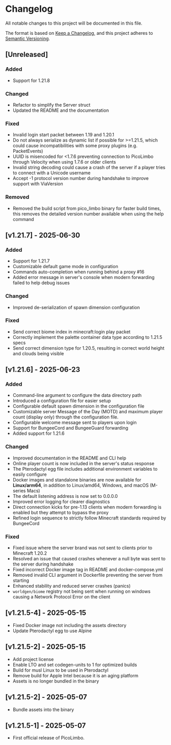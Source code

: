 # Changelog

All notable changes to this project will be documented in this file.

The format is based on [Keep a Changelog](https://keepachangelog.com/en/1.1.0/),
and this project adheres to [Semantic Versioning](https://semver.org/spec/v2.0.0.html).

## [Unreleased]

### Added

- Support for 1.21.8

### Changed

- Refactor to simplify the Server struct
- Updated the README and the documentation

### Fixed

- Invalid login start packet between 1.19 and 1.20.1
- Do not always serialize as dynamic list if possible for >=1.21.5, which could cause incompatibilities with some proxy plugins (e.g. PacketEvents)
- UUID is misencoded for <1.7.6 preventing connection to PicoLimbo through Velocity when using 1.7.6 or older clients
- Invalid string decoding could cause a crash of the server if a player tries to connect with a Unicode username
- Accept -1 protocol version number during handshake to improve support with ViaVersion

### Removed

- Removed the build script from pico_limbo binary for faster build times, this removes the detailed version number available when using the help command


## [v1.21.7] - 2025-06-30

### Added

- Support for 1.21.7
- Customizable default game mode in configuration
- Commands auto-completion when running behind a proxy #16
- Added error message in server's console when modern forwarding failed to help debug issues

### Changed

- Improved de-serialization of spawn dimension configuration

### Fixed

- Send correct biome index in minecraft:login play packet
- Correctly implement the palette container data type according to 1.21.5 specs
- Send correct dimension type for 1.20.5, resulting in correct world height and clouds being visible

## [v1.21.6] - 2025-06-23

### Added

- Command-line argument to configure the data directory path
- Introduced a configuration file for easier setup
- Configurable default spawn dimension in the configuration file
- Customizable server Message of the Day (MOTD) and maximum player count (display only) through the configuration file.
- Configurable welcome message sent to players upon login
- Support for BungeeCord and BungeeGuard forwarding
- Added support for 1.21.6

### Changed

- Improved documentation in the README and CLI help
- Online player count is now included in the server's status response
- The Pterodactyl egg file includes additional environment variables to easily configure
- Docker images and standalone binaries are now available for **Linux/arm64**, in addition to Linux/amd64, Windows, and macOS (M-series Macs)
- The default listening address is now set to 0.0.0.0
- Improved error logging for clearer diagnostics
- Direct connection kicks for pre-1.13 clients when modern forwarding is enabled but they attempt to bypass the proxy
- Refined login sequence to strictly follow Minecraft standards required by BungeeCord

### Fixed

- Fixed issue where the server brand was not sent to clients prior to Minecraft 1.20.2
- Resolved an issue that caused crashes whenever a null byte was sent to the server during handshake
- Fixed incorrect Docker image tag in README and docker-compose.yml
- Removed invalid CLI argument in Dockerfile preventing the server from starting
- Enhanced stability and reduced server crashes (panics)
- `worldgen/biome` registry not being sent when running on windows causing a Network Protocol Error on the client

## [v1.21.5-4] - 2025-05-15

- Fixed Docker image not including the assets directory
- Update Pterodactyl egg to use Alpine

## [v1.21.5-2] - 2025-05-15

- Add project license
- Enable LTO and set codegen-units to 1 for optimized builds
- Build for musl Linux to be used in Pterodactyl
- Remove build for Apple Intel because it is an aging platform
- Assets is no longer bundled in the binary

## [v1.21.5-2] - 2025-05-07

- Bundle assets into the binary

## [v1.21.5-1] - 2025-05-07

- First official release of PicoLimbo.
